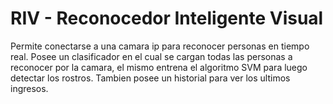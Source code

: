 # RIV - Reconocedor Inteligente Visual
Permite conectarse a una camara ip para reconocer personas en tiempo real. Posee un clasificador en el cual se cargan todas las 
personas a reconocer por la camara, el mismo entrena el algoritmo SVM para luego detectar los rostros. Tambien posee un historial para
ver los ultimos ingresos.
